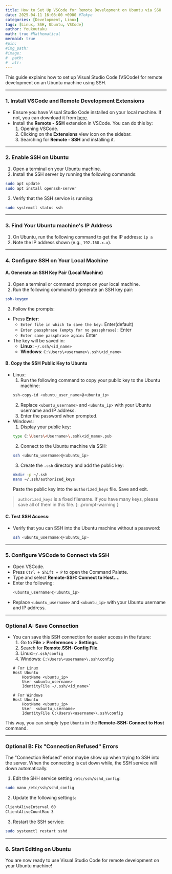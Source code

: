 ```yaml
---
title: How to Set Up VSCode for Remote Development on Ubuntu via SSH
date: 2025-04-11 16:08:00 +0900 #Tokyo
categories: [Development, Linux]
tags: [Linux, SSH, Ubuntu, VSCode]
author: Youkoutaku
math: true #Mathematical
mermaid: true
#pin: 
#img_path: 
#image:
#  path:
#  alt:
---
```


This guide explains how to set up Visual Studio Code (VSCode) for remote development on an Ubuntu machine using SSH.

---
### 1. Install VSCode and Remote Development Extensions

- Ensure you have Visual Studio Code installed on your local machine. If not, you can download it from [here](https://code.visualstudio.com/).
- Install the **Remote - SSH** extension in VSCode. You can do this by:
  1. Opening VSCode.
  2. Clicking on the **Extensions** view icon on the sidebar.
  3. Searching for **Remote - SSH** and installing it.

---
### 2. Enable SSH on Ubuntu

1. Open a terminal on your Ubuntu machine.
2. Install the SSH server by running the following commands:
  ```bash
  sudo apt update
  sudo apt install openssh-server
  ```
3. Verify that the SSH service is running:
  ```bash
  sudo systemctl status ssh
  ```

---
### 3. Find Your Ubuntu machine's IP Address

1. On Ubuntu, run the following command to get the IP address: `ip a`
2. Note the IP address shown (e.g., `192.168.x.x`).

---
### 4. Configure SSH on Your Local Machine

#### A. Generate an SSH Key Pair (Local Machine)

1. Open a terminal or command prompt on your local machine.
2. Run the following command to generate an SSH key pair:
  ```bash
  ssh-keygen
  ```
3. Follow the prompts:
  - Press **Enter**:
    - `Enter file in which to save the key:` Enter(default)
    - `Enter passphrase (empty for no passphrase):` Enter
    - `Enter same passphrase again:` Enter
  - The key will be saved in:
    - **Linux**: `~/.ssh/<id_name>`
    - **Windows**: `C:\Users\<username>\.ssh\<id_name>`

#### B. Copy the SSH Public Key to Ubuntu

- Linux:
  1. Run the following command to copy your public key to the Ubuntu machine:
    ```bash
    ssh-copy-id <ubuntu_user_name>@<ubuntu_ip>
    ```
  2. Replace `<ubuntu_username>` and `<ubuntu_ip>` with your Ubuntu username and IP address.
  3. Enter the password when prompted.
- Windows:
	1. Display your public key:
    ```bash
    type C:\Users\<Username>\.ssh\<id_name>.pub
    ```
	2. Connect to the Ubuntu machine via SSH:
    ```bash
    ssh <ubuntu_username>@<ubuntu_ip>
    ```
	3. Create the `.ssh` directory and add the public key:
	```bash
  mkdir -p ~/.ssh
  nano ~/.ssh/authorized_keys
  ```
  Paste the public key into the `authorized_keys` file. Save and exit.

> `authorized_keys` is a fixed filename. If you have many keys, please save all of them in this file.
{: .prompt-warning }

#### C. Test SSH Access:

- Verify that you can SSH into the Ubuntu machine without a password:
  ```bash
  ssh <ubuntu_username>@<ubuntu_ip>
  ```

---
### 5. Configure VSCode to Connect via SSH

- Open VSCode.
- Press `Ctrl + Shift + P` to open the Command Palette.
- Type and select **Remote-SSH: Connect to Host...**.
- Enter the following:
  ```bash
  <ubuntu_username>@<ubuntu_ip>
  ```
- Replace `<ubuntu_username>` and `<ubuntu_ip>` with your Ubuntu username and IP address.

---
### Optional A: Save Connection

- You can save this SSH connection for easier access in the future:
  1. Go to **File** > **Preferences** > **Settings**.
  2. Search for **Remote.SSH: Config File**.
    1. Linux:`~/.ssh/config`
    2. Windows: `C:\Users\<username>\.ssh\config`
  ```
  # For Linux
  Host Ubuntu
	  HostName <ubuntu_ip>
	  User <ubuntu_username>
	  IdentityFile ~/.ssh/<id_name>`
  ```
  ```
  # For Windows
  Host Ubuntu
	  HostName <ubuntu_ip>
	  User  <ubuntu_username>
	  IdentityFile C:\Users\<username>\.ssh\config
  ```

This way, you can simply type `Ubuntu` in the **Remote-SSH: Connect to Host** command.

---
### Optional B: Fix "Connection Refused" Errors

The "Connection Refused" error maybe show up when trying to SSH into the server. When the connecting is cut down while, the SSH service will down automatically.

1. Edit the SHH service setting `/etc/ssh/sshd_config`:
  ```bash
  sudo nano /etc/ssh/sshd_config
  ```
2. Update the following settings:
  ```bash
  ClientAliveInterval 60
  ClientAliveCountMax 3
  ```
3. Restart the SSH service:
  ```bash
  sudo systemctl restart sshd
  ```

---
### 6. **Start Editing on Ubuntu**

You are now ready to use Visual Studio Code for remote development on your Ubuntu machine!